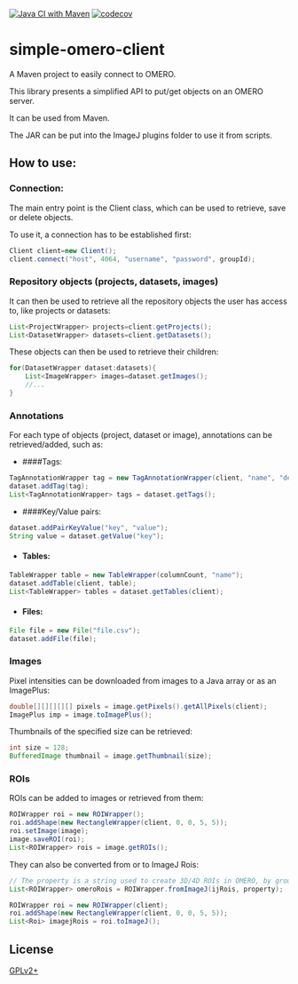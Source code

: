 [![Java CI with Maven](https://github.com/GReD-Clermont/simple-omero-client/actions/workflows/maven.yml/badge.svg)](https://github.com/GReD-Clermont/simple-omero-client/actions/workflows/maven.yml) [![codecov](https://codecov.io/gh/GReD-Clermont/simple-omero-client/branch/main/graph/badge.svg)](https://codecov.io/gh/GReD-Clermont/simple-omero-client)

# simple-omero-client

A Maven project to easily connect to OMERO.

This library presents a simplified API to put/get objects on an OMERO server. 
<p>It can be used from Maven.
<p>The JAR can be put into the ImageJ plugins folder to use it from scripts.


## How to use:


### Connection:
The main entry point is the Client class, which can be used to retrieve, save or delete objects.

<p>To use it, a connection has to be established first:

```java
Client client=new Client();
client.connect("host", 4064, "username", "password", groupId);
```

### Repository objects (projects, datasets, images)

It can then be used to retrieve all the repository objects the user has access to, like projects or datasets:

```java
List<ProjectWrapper> projects=client.getProjects();
List<DatasetWrapper> datasets=client.getDatasets();
```

These objects can then be used to retrieve their children:

```java
for(DatasetWrapper dataset:datasets){
    List<ImageWrapper> images=dataset.getImages();
    //...
}
```

### Annotations

For each type of objects (project, dataset or image), annotations can be retrieved/added, such as:

* ####Tags:

```java
TagAnnotationWrapper tag = new TagAnnotationWrapper(client, "name", "description");
dataset.addTag(tag);
List<TagAnnotationWrapper> tags = dataset.getTags();
```

* ####Key/Value pairs:

```java
dataset.addPairKeyValue("key", "value");
String value = dataset.getValue("key");
```

* #### Tables:

```java
TableWrapper table = new TableWrapper(columnCount, "name");
dataset.addTable(client, table);
List<TableWrapper> tables = dataset.getTables(client);
```

* #### Files:

```java
File file = new File("file.csv");
dataset.addFile(file);
```

### Images

Pixel intensities can be downloaded from images to a Java array or as an ImagePlus:

```java
double[][][][][] pixels = image.getPixels().getAllPixels(client);
ImagePlus imp = image.toImagePlus();
```

Thumbnails of the specified size can be retrieved:

```java
int size = 128;
BufferedImage thumbnail = image.getThumbnail(size);
```

### ROIs

ROIs can be added to images or retrieved from them:

```java
ROIWrapper roi = new ROIWrapper();
roi.addShape(new RectangleWrapper(client, 0, 0, 5, 5));
roi.setImage(image);
image.saveROI(roi);
List<ROIWrapper> rois = image.getROIs();
```

They can also be converted from or to ImageJ Rois:

```java
// The property is a string used to create 3D/4D ROIs in OMERO, by grouping shapes sharing the same value
List<ROIWrapper> omeroRois = ROIWrapper.fromImageJ(ijRois, property);

ROIWrapper roi = new ROIWrapper(client);
roi.addShape(new RectangleWrapper(client, 0, 0, 5, 5));
List<Roi> imagejRois = roi.toImageJ();
```

## License
[GPLv2+](https://choosealicense.com/licenses/gpl-2.0/)